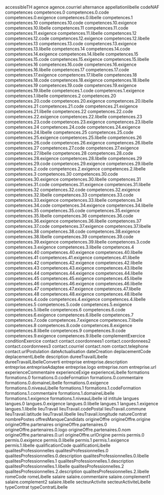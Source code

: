 accessibleTH
agence
agence.courriel
alternance
appellationlibelle
codeNAF
competences
competences.0
competences.0.code
competences.0.exigence
competences.0.libelle
competences.1
competences.10
competences.10.code
competences.10.exigence
competences.10.libelle
competences.11
competences.11.code
competences.11.exigence
competences.11.libelle
competences.12
competences.12.code
competences.12.exigence
competences.12.libelle
competences.13
competences.13.code
competences.13.exigence
competences.13.libelle
competences.14
competences.14.code
competences.14.exigence
competences.14.libelle
competences.15
competences.15.code
competences.15.exigence
competences.15.libelle
competences.16
competences.16.code
competences.16.exigence
competences.16.libelle
competences.17
competences.17.code
competences.17.exigence
competences.17.libelle
competences.18
competences.18.code
competences.18.exigence
competences.18.libelle
competences.19
competences.19.code
competences.19.exigence
competences.19.libelle
competences.1.code
competences.1.exigence
competences.1.libelle
competences.2
competences.20
competences.20.code
competences.20.exigence
competences.20.libelle
competences.21
competences.21.code
competences.21.exigence
competences.21.libelle
competences.22
competences.22.code
competences.22.exigence
competences.22.libelle
competences.23
competences.23.code
competences.23.exigence
competences.23.libelle
competences.24
competences.24.code
competences.24.exigence
competences.24.libelle
competences.25
competences.25.code
competences.25.exigence
competences.25.libelle
competences.26
competences.26.code
competences.26.exigence
competences.26.libelle
competences.27
competences.27.code
competences.27.exigence
competences.27.libelle
competences.28
competences.28.code
competences.28.exigence
competences.28.libelle
competences.29
competences.29.code
competences.29.exigence
competences.29.libelle
competences.2.code
competences.2.exigence
competences.2.libelle
competences.3
competences.30
competences.30.code
competences.30.exigence
competences.30.libelle
competences.31
competences.31.code
competences.31.exigence
competences.31.libelle
competences.32
competences.32.code
competences.32.exigence
competences.32.libelle
competences.33
competences.33.code
competences.33.exigence
competences.33.libelle
competences.34
competences.34.code
competences.34.exigence
competences.34.libelle
competences.35
competences.35.code
competences.35.exigence
competences.35.libelle
competences.36
competences.36.code
competences.36.exigence
competences.36.libelle
competences.37
competences.37.code
competences.37.exigence
competences.37.libelle
competences.38
competences.38.code
competences.38.exigence
competences.38.libelle
competences.39
competences.39.code
competences.39.exigence
competences.39.libelle
competences.3.code
competences.3.exigence
competences.3.libelle
competences.4
competences.40
competences.40.exigence
competences.40.libelle
competences.41
competences.41.exigence
competences.41.libelle
competences.42
competences.42.exigence
competences.42.libelle
competences.43
competences.43.exigence
competences.43.libelle
competences.44
competences.44.exigence
competences.44.libelle
competences.45
competences.45.exigence
competences.45.libelle
competences.46
competences.46.exigence
competences.46.libelle
competences.47
competences.47.exigence
competences.47.libelle
competences.48
competences.48.exigence
competences.48.libelle
competences.4.code
competences.4.exigence
competences.4.libelle
competences.5
competences.5.code
competences.5.exigence
competences.5.libelle
competences.6
competences.6.code
competences.6.exigence
competences.6.libelle
competences.7
competences.7.code
competences.7.exigence
competences.7.libelle
competences.8
competences.8.code
competences.8.exigence
competences.8.libelle
competences.9
competences.9.code
competences.9.exigence
competences.9.libelle
complementExercice
conditionExercice
contact
contact.coordonnees1
contact.coordonnees2
contact.coordonnees3
contact.courriel
contact.nom
contact.telephone
contact.urlPostulation
dateActualisation
dateCreation
deplacementCode
deplacementLibelle
description
dureeTravailLibelle
dureeTravailLibelleConverti
entreprise
entreprise.description
entreprise.entrepriseAdaptee
entreprise.logo
entreprise.nom
entreprise.url
experienceCommentaire
experienceExige
experienceLibelle
formations
formations.0
formations.0.codeFormation
formations.0.commentaire
formations.0.domaineLibelle
formations.0.exigence
formations.0.niveauLibelle
formations.1
formations.1.codeFormation
formations.1.commentaire
formations.1.domaineLibelle
formations.1.exigence
formations.1.niveauLibelle
id
intitule
langues
langues.0
langues.0.exigence
langues.0.libelle
langues.1
langues.1.exigence
langues.1.libelle
lieuTravail
lieuTravail.codePostal
lieuTravail.commune
lieuTravail.latitude
lieuTravail.libelle
lieuTravail.longitude
natureContrat
nombrePostes
offresManqueCandidats
origineOffre
origineOffre.origine
origineOffre.partenaires
origineOffre.partenaires.0
origineOffre.partenaires.0.logo
origineOffre.partenaires.0.nom
origineOffre.partenaires.0.url
origineOffre.urlOrigine
permis
permis.0
permis.0.exigence
permis.0.libelle
permis.1
permis.1.exigence
permis.1.libelle
qualificationCode
qualificationLibelle
qualitesProfessionnelles
qualitesProfessionnelles.0
qualitesProfessionnelles.0.description
qualitesProfessionnelles.0.libelle
qualitesProfessionnelles.1
qualitesProfessionnelles.1.description
qualitesProfessionnelles.1.libelle
qualitesProfessionnelles.2
qualitesProfessionnelles.2.description
qualitesProfessionnelles.2.libelle
romeCode
romeLibelle
salaire
salaire.commentaire
salaire.complement1
salaire.complement2
salaire.libelle
secteurActivite
secteurActiviteLibelle
typeContrat
typeContratLibelle
